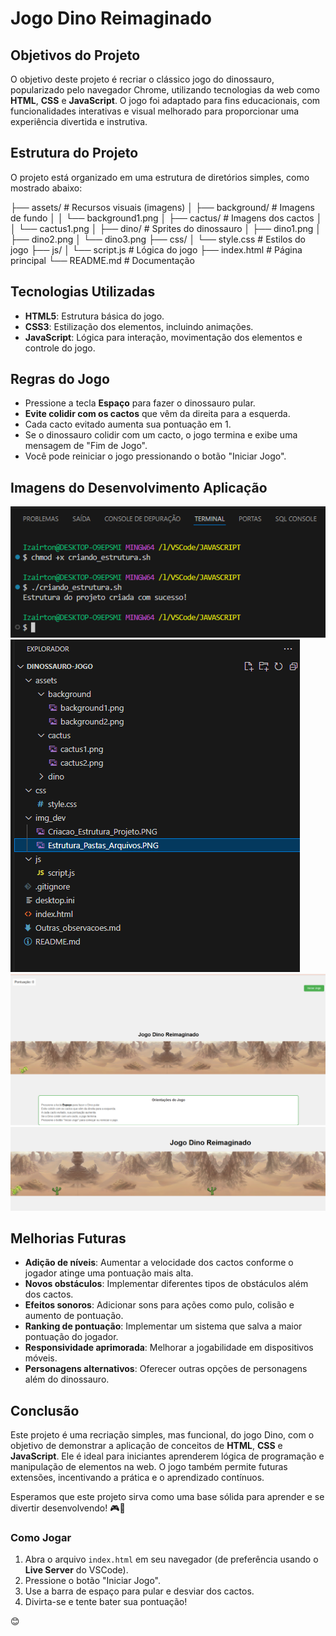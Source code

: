 # Jogo Dino Reimaginado

## Objetivos do Projeto

O objetivo deste projeto é recriar o clássico jogo do dinossauro, popularizado pelo navegador Chrome, utilizando tecnologias da web como **HTML**, **CSS** e **JavaScript**. O jogo foi adaptado para fins educacionais, com funcionalidades interativas e visual melhorado para proporcionar uma experiência divertida e instrutiva.

## Estrutura do Projeto

O projeto está organizado em uma estrutura de diretórios simples, como mostrado abaixo:

├── assets/ # Recursos visuais (imagens) │ ├── background/ # Imagens de fundo │ │ └── background1.png │ ├── cactus/ # Imagens dos cactos │ │ └── cactus1.png │ ├── dino/ # Sprites do dinossauro │ ├── dino1.png │ ├── dino2.png │ └── dino3.png ├── css/ │ └── style.css # Estilos do jogo ├── js/ │ └── script.js # Lógica do jogo ├── index.html # Página principal └── README.md # Documentação

## Tecnologias Utilizadas

- **HTML5**: Estrutura básica do jogo.
- **CSS3**: Estilização dos elementos, incluindo animações.
- **JavaScript**: Lógica para interação, movimentação dos elementos e controle do jogo.

## Regras do Jogo

- Pressione a tecla **Espaço** para fazer o dinossauro pular.
- **Evite colidir com os cactos** que vêm da direita para a esquerda.
- Cada cacto evitado aumenta sua pontuação em 1.
- Se o dinossauro colidir com um cacto, o jogo termina e exibe uma mensagem de "Fim de Jogo".
- Você pode reiniciar o jogo pressionando o botão "Iniciar Jogo".

## Imagens do Desenvolvimento Aplicação

![Script de Criação Automática do Projeto](img_dev/Criacao_Estrutura_Projeto.png)
![Estrutura do Projeto](img_dev/Estrutura_Pastas_Arquivos.png)
![Tela Inicial do Jogo](img_dev/Tela_Inicial_Aplicacao.png)
![Execução do Jogo](img_dev/Executando_Jogo.png)

## Melhorias Futuras

- **Adição de níveis**: Aumentar a velocidade dos cactos conforme o jogador atinge uma pontuação mais alta.
- **Novos obstáculos**: Implementar diferentes tipos de obstáculos além dos cactos.
- **Efeitos sonoros**: Adicionar sons para ações como pulo, colisão e aumento de pontuação.
- **Ranking de pontuação**: Implementar um sistema que salva a maior pontuação do jogador.
- **Responsividade aprimorada**: Melhorar a jogabilidade em dispositivos móveis.
- **Personagens alternativos**: Oferecer outras opções de personagens além do dinossauro.

## Conclusão

Este projeto é uma recriação simples, mas funcional, do jogo Dino, com o objetivo de demonstrar a aplicação de conceitos de **HTML**, **CSS** e **JavaScript**. Ele é ideal para iniciantes aprenderem lógica de programação e manipulação de elementos na web. O jogo também permite futuras extensões, incentivando a prática e o aprendizado contínuos.

Esperamos que este projeto sirva como uma base sólida para aprender e se divertir desenvolvendo! 🎮🚀

### Como Jogar

1. Abra o arquivo `index.html` em seu navegador (de preferência usando o **Live Server** do VSCode).
2. Pressione o botão "Iniciar Jogo".
3. Use a barra de espaço para pular e desviar dos cactos.
4. Divirta-se e tente bater sua pontuação!

😊

